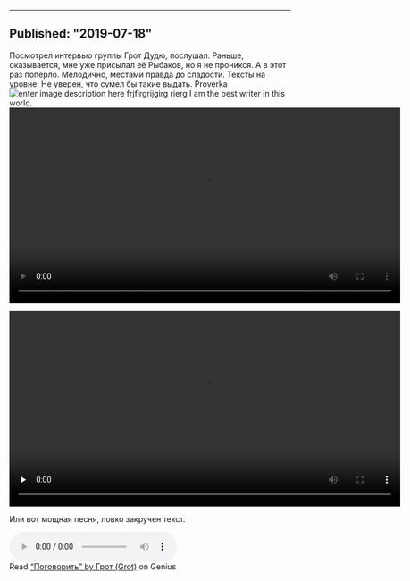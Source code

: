 ----
Published: "2019-07-18"
----
Посмотрел интервью группы Грот Дудю, послушал. Раньше, оказывается, мне уже присылал её Рыбаков, но я не проникся. А в этот раз попёрло. Мелодично, местами правда до сладости. Тексты на уровне. Не уверен, что сумел бы такие выдать.
Proverka
![enter image description here](https://lh3.googleusercontent.com/ZyoqeYcrnxugwnm-YLPxwq7fq0WRbW16KOAs_tIX15CjS_Fpb-0GDRLFg3FifiK1Nl22wGW5CTa8PQ=s100)
frjfirgrijgirg
rierg I am the best writer in this world.
<video width='700' controls>
  <source src="/files/ГРОТ -  Обитатели рая (official video)-YV0070-USRc.jpg" type="video/webm">

<video width='700' controls preload="none">
  <source src="/files/ГРОТ -  Обитатели рая (official video)-YV0070-USRc.mp4" type="video/mp4">
</video>

Или вот мощная песня, ловко закручен текст.

<audio controls>
<source src='/files/ГРОТ- Поговорить.mp3'>
</audio>

<div id='rg_embed_link_4439617' class='rg_embed_link' data-song-id='4439617'>Read <a href='https://genius.com/Grot--lyrics'>“Поговорить” by Грот (Grot)</a> on Genius</div> <script crossorigin src='//genius.com/songs/4439617/embed.js'></script>
<!--stackedit_data:
eyJoaXN0b3J5IjpbLTE5MTAxNjAxMDAsLTYzMjc5NDQxNCwyOT
I4MjcwMF19
-->